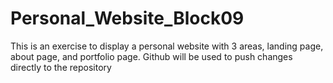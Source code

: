 # Personal_Website_Block09

This is an exercise to display a personal website with 3 areas, landing page, about page, and portfolio page. Github will be used to push changes directly to the repository
